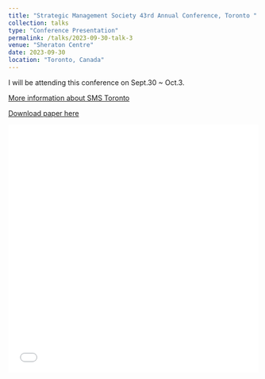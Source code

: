 ```yaml
---
title: "Strategic Management Society 43rd Annual Conference, Toronto "
collection: talks
type: "Conference Presentation"
permalink: /talks/2023-09-30-talk-3
venue: "Sheraton Centre"
date: 2023-09-30
location: "Toronto, Canada"
---
```


I will be attending this conference on Sept.30 ~ Oct.3.

[More information about SMS Toronto](https://www.strategicmanagement.net/toronto/overview/overview)

[Download paper here](http://academicpages.github.io/files/SMS-2023.pdf)

<iframe src="/files/SMS-2023.pdf" width="100%" height="500" frameborder="no" border="0" marginwidth="0" marginheight="0"></iframe>
